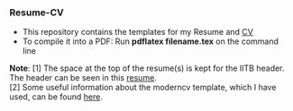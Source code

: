### Resume-CV

- This repository contains the templates for my Resume and [CV](https://dchandak99.github.io/files/cv.pdf)  
- To compile it into a PDF: Run **pdflatex filename.tex** on the command line  
  
**Note**: 
[1] The space at the top of the resume(s) is kept for the IITB header. The header can be seen in this [resume](charpak.pdf).  
[2] Some useful information about the moderncv template, which I have used, can be found [here](https://tex.stackexchange.com/questions/448885/how-to-add-github-link-in-moderncv-template).

